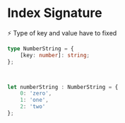 # Index Signature

⚡️ Type of key and value have to fixed 








``` typescript 
type NumberString = {
    [key: number]: string;
};



let numberString : NumberString = {
    0: 'zero',
    1: 'one',
    2: 'two'
};




```

